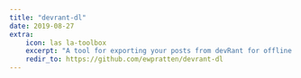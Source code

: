 ```yaml
---
title: "devrant-dl"
date: 2019-08-27
extra:
    icon: las la-toolbox
    excerpt: "A tool for exporting your posts from devRant for offline storage"
    redir_to: https://github.com/ewpratten/devrant-dl
---
```

